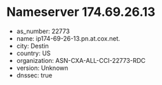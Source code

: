 # Nameserver 174.69.26.13

* as_number: 22773
* name: ip174-69-26-13.pn.at.cox.net.
* city: Destin
* country: US
* organization: ASN-CXA-ALL-CCI-22773-RDC
* version: Unknown
* dnssec: true
